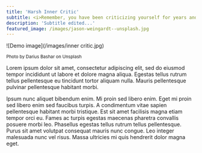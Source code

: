 ```yaml
---
title: 'Harsh Inner Critic'
subtitle: <i>Remember, you have been criticizing yourself for years and it hasn’t worked. Try approving of yourself and see what happens ~ Louise Hay</i>
description: 'Subtitle edited...'
featured_image: /images/jason-weingardt--unsplash.jpg
---
```


![Demo image](/images/inner critic.jpg)
 
 <small>Photo by Darius Bashar on Unsplash</small>

Lorem ipsum dolor sit amet, consectetur adipiscing elit, sed do eiusmod tempor incididunt ut labore et dolore magna aliqua. Egestas tellus rutrum tellus pellentesque eu tincidunt tortor aliquam nulla. Mauris pellentesque pulvinar pellentesque habitant morbi. 

Ipsum nunc aliquet bibendum enim. Mi proin sed libero enim. Eget mi proin sed libero enim sed faucibus turpis. A condimentum vitae sapien pellentesque habitant morbi tristique. Est sit amet facilisis magna etiam tempor orci eu. Fames ac turpis egestas maecenas pharetra convallis posuere morbi leo. Phasellus egestas tellus rutrum tellus pellentesque. Purus sit amet volutpat consequat mauris nunc congue. Leo integer malesuada nunc vel risus. Massa ultricies mi quis hendrerit dolor magna eget.
